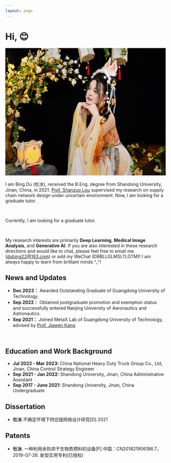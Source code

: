 ```yaml
---
layout: page
---
```



# Hi, 😊

<img src="./images/heng_xiao.jpg" class="floatpic" width="600" height="400">

<br>

I am Bing Du (杜冰), received the B.Eng. degree from Shandong University, Jinan, China, in 2021. [Prof. Shanzuo Lou]([http://faculty.nuaa.edu.cn/yang/zh_CN/index.htm](https://faculty.sdu.edu.cn/loushanzuo/zh_CN/index/523531/list/index.htm)) supervised my research on supply chain network design under uncertain environment. Now, I am looking for a graduate tutor.

<br>

Currently, I am looking for a graduate tutor. 

<br>

My research interests are primarily **Deep Learning**, **Medical Image Analysis**, and **Generative AI**. If you are also interested in these research directions and would like to chat, please feel free to email me (dubing22@163.com) or add my WeChat (DBBLLGLMSLTLGTM)! I am always happy to learn from brilliant minds ^_^!
<br>

## News and Updates

- **Dec 2023：** Awarded Outstanding Graduate of Guangdong University of Technology.
- **Sep 2022：** Obtained postgraduate promotion and exemption status and successfully entered Nanjing University of Aeronautics and Astronautics.
- **Sep 2021：** Joined MetaX Lab of Guangdong University of Technology, advised by [Prof. Jiawen Kang](https://teacher.gdut.edu.cn/kangjiawen/zh_CN/index.htm).

<br>

## Education and Work Background

- **Jul 2022 - Mar 2023:** China National Heavy Duty Truck Group Co., Ltd, Jinan, China      Control Strategy Engineer
- **Sep 2021 - Jan 2022:** Shandong University, Jinan, China      Administrative Assistant
- **Sep 2017 - June 2021:** Shandong University, Jinan, China      Undergraduate

## Dissertation
- **杜冰**.不确定环境下供应链网络设计研究[D].2021

## Patents

- **杜冰**. 一种利用余热烘干生物质燃料的设备[P].中国：CN201821906186.7，2019-07-26. 新型实用专利(已授权)

